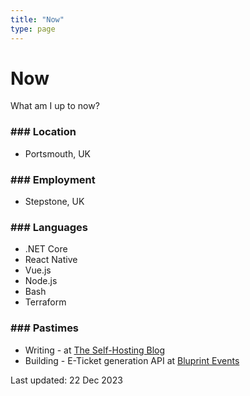 ```yaml
---
title: "Now"
type: page
---
```


# Now

What am I up to now?

### ### Location
- Portsmouth, UK

### ### Employment
- Stepstone, UK

### ### Languages
- .NET Core
- React Native
- Vue.js
- Node.js
- Bash
- Terraform

### ### Pastimes
- Writing - at [The Self-Hosting Blog](https://theselfhostingblog.com)
- Building - E-Ticket generation API at [Bluprint Events](https://bluprintevents.io)

Last updated: 22 Dec 2023
